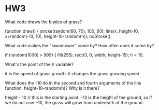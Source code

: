 # HW3
What code draws the blades of grass?


function draw() {
  stroke(random(60, 70), 100, 90);
  line(x, height-10, x+random(-10, 10), height-10-random(h));
  noStroke();

What code makes the "lawnmower" come by? How often does it come by?


  if (random(1000) > 999) {
    fill(255);
    rect(0, 0, width, height-15);
    h = 10;


What's the point of the h variable?

it is the speed of grass growth. it changes the grass growing speed


What does the -10 do in the second and fourth arguments of the line function, height-10-random(h)? Why is it there?

height - 10 // this is the starting point. -10 is the height of the ground, so if we do not user -10, the grass will grow from undereath of the ground.
